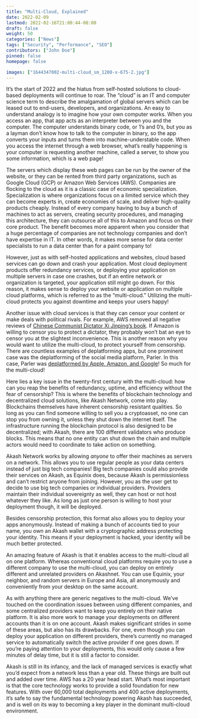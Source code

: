 ```yaml
---
title: "Multi-Cloud, Explained"
date: 2022-02-09
lastmod: 2022-02-16T21:00:44-08:00
draft: false
weight: 50
categories: ["News"]
tags: ["Security", "Performance", "SEO"]
contributors: ["John Doe"]
pinned: false
homepage: false

images: ["1644347002-multi-cloud_sm_1200-x-675-2.jpg"]
---
```

It’s the start of 2022 and the hiatus from self-hosted solutions to cloud-based deployments will continue to roar. The “cloud” is an IT and computer science term to describe the amalgamation of global servers which can be leased out to end-users, developers, and organizations. An easy to understand analogy is to imagine how your own computer works. When you access an app, that app acts as an interpreter between you and the computer. The computer understands binary code, or 1’s and 0’s, but you as a layman don’t know how to talk to the computer in binary, so the app converts your inputs and turns them into machine-understable code. When you access the internet through a web browser, what’s really happening is your computer is requesting another machine, called a server, to show you some information, which is a web page!

The servers which display these web pages can be run by the owner of the website, or they can be rented from third party organizations, such as Google Cloud (GCP) or Amazon Web Services (AWS). Companies are flocking to the cloud as it is a classic case of economic specialization. Specialization is where organizations focus on a limited service which they can become experts in, create economies of scale, and deliver high-quality products cheaply. Instead of every company having to buy a bunch of machines to act as servers, creating security procedures, and managing this architecture, they can outsource all of this to Amazon and focus on their core product. The benefit becomes more apparent when you consider that a huge percentage of companies are not technology companies and don’t have expertise in IT. In other words, it makes more sense for data center specialists to run a data center than for a paint company to!

However, just as with self-hosted applications and websites, cloud based services can go down and crash your application. Most cloud deployment products offer redundancy services, or deploying your application on multiple servers in case one crashes, but if an entire network or organization is targeted, your application still might go down. For this reason, it makes sense to deploy your website or application on multiple cloud platforms, which is referred to as the “multi-cloud.” Utilizing the multi-cloud protects you against downtime and keeps your users happy!

Another issue with cloud services is that they can censor your content or make deals with political rivals. For example, AWS removed all negative reviews of [Chinese Communist Dictator Xi Jinping’s book](https://www.reuters.com/world/china/amazon-partnered-with-china-propaganda-arm-win-beijings-favor-document-shows-2021-12-17/). If Amazon is willing to censor you to protect a dictator, they probably won’t bat an eye to censor you at the slightest inconvenience. This is another reason why you would want to utilize the multi-cloud, to protect yourself from censorship. There are countless examples of deplatforming apps, but one prominent case was the deplatforming of the social media platform, Parler. In this case, Parler was [deplatformed by Apple, Amazon, and Google](https://www.cnn.com/2021/01/09/tech/parler-suspended-apple-app-store/index.html)! So much for the multi-cloud!

Here lies a key issue in the twenty-first century with the multi-cloud: how can you reap the benefits of redundancy, uptime, and efficiency without the fear of censorship? This is where the benefits of blockchain technology and decentralized cloud solutions, like Akash Network, come into play. Blockchains themselves have inherent censorship resistant qualities. So long as you can find someone willing to sell you a cryptoasset, no one can stop you from owning it, unless they shut down the internet itself. The infrastructure running the blockchain protocol is also designed to be decentralized; with Akash, there are 100 different validators who produce blocks. This means that no one entity can shut down the chain and multiple actors would need to coordinate to take action on something.

Akash Network works by allowing _anyone_ to offer their machines as servers on a network. This allows you to use regular people as your data centers instead of just big tech companies! Big tech companies could also provide their services on Akash, as Equinix does, because Akash is permissionless and can’t restrict anyone from joining. However, you as the user get to decide to use big tech companies or individual providers. Providers maintain their individual sovereignty as well, they can host or not host whatever they like. As long as just one person is willing to host your deployment though, it will be deployed.

Besides censorship protection, this format also allows you to deploy your apps anonymously. Instead of making a bunch of accounts tied to your name, you own an Akash wallet with a cryptographic address protecting your identity. This means if your deployment is hacked, your identity will be much better protected.

An amazing feature of Akash is that it enables access to the multi-cloud all on one platform. Whereas conventional cloud platforms require you to use a different company to use the multi-cloud, you can deploy on entirely different and unrelated providers on Akashnet. You can use Equinix, your neighbor, and random servers in Europe and Asia, all anonymously and conveniently from your desktop on the same account. 

As with anything there are generic negatives to the multi-cloud. We’ve touched on the coordination issues between using different companies, and some centralized providers want to keep you entirely on their native platform. It is also more work to manage your deployments on different accounts than it is on one account. Akash makes significant strides in some of these areas, but also has its drawbacks. For one, even though you can deploy your application on different providers, there’s currently no managed service to automatically switch the active provider if one goes down. If you’re paying attention to your deployments, this would only cause a few minutes of delay time, but it is still a factor to consider.

Akash is still in its infancy, and the lack of managed services is exactly what you’d expect from a network less than a year old. These things are built out and added over time. AWS has a 20 year head start. What’s most important is that the core technology works to provide a solid foundation for new features. With over 60,000 total deployments and 400 active deployments, it’s safe to say the fundamental technology powering Akash has succeeded, and is well on its way to becoming a key player in the dominant multi-cloud environment.